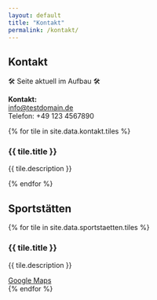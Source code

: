 ```yaml
---
layout: default
title: "Kontakt"
permalink: /kontakt/
---
```


## Kontakt

🛠️ Seite aktuell im Aufbau 🛠️


**Kontakt:**  
<span class="email-highlight"><a href="mailto:info@testdomain.de">info@testdomain.de</a></span>  
Telefon: +49 123 4567890

<div class="tiles-container">
    {% for tile in site.data.kontakt.tiles %}
    <div class="tile">
        <h3>{{ tile.title }}</h3>
        <p>{{ tile.description }}</p>
    </div>
    {% endfor %}
</div>

## Sportstätten

<div class="tiles-container">
    {% for tile in site.data.sportstaetten.tiles %}
    <div class="tile">
        <h3>{{ tile.title }}</h3>
        <p>{{ tile.description }}</p>
        <a href="{{ tile.map_link }}" target="_blank">Google Maps</a>
    </div>
    {% endfor %}
</div>
